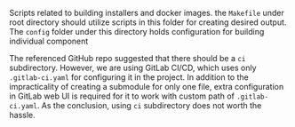 Scripts related to building installers and docker images. the `Makefile` under
root directory should utilize scripts in this folder for creating desired
output. The `config` folder under this directory holds configuration for
building individual component

The referenced GitHub repo suggested that there should be a `ci` subdirectory.
However, we are using GitLab CI/CD, which uses only `.gitlab-ci.yaml` for
configuring it in the project. In addition to the impracticality of creating
a submodule for only one file, extra configuration in GitLab web UI is required
for it to work with custom path of `.gitlab-ci.yaml`. As the conclusion,
using `ci` subdirectory does not worth the hassle.

